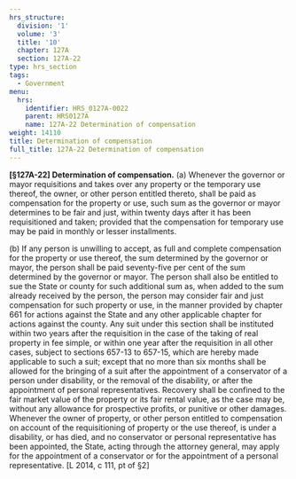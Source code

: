 ```yaml
---
hrs_structure:
  division: '1'
  volume: '3'
  title: '10'
  chapter: 127A
  section: 127A-22
type: hrs_section
tags:
  - Government
menu:
  hrs:
    identifier: HRS_0127A-0022
    parent: HRS0127A
    name: 127A-22 Determination of compensation
weight: 14110
title: Determination of compensation
full_title: 127A-22 Determination of compensation
---
```

**[§127A-22] Determination of compensation.** (a) Whenever the governor or mayor requisitions and takes over any property or the temporary use thereof, the owner, or other person entitled thereto, shall be paid as compensation for the property or use, such sum as the governor or mayor determines to be fair and just, within twenty days after it has been requisitioned and taken; provided that the compensation for temporary use may be paid in monthly or lesser installments.

(b) If any person is unwilling to accept, as full and complete compensation for the property or use thereof, the sum determined by the governor or mayor, the person shall be paid seventy-five per cent of the sum determined by the governor or mayor. The person shall also be entitled to sue the State or county for such additional sum as, when added to the sum already received by the person, the person may consider fair and just compensation for such property or use, in the manner provided by chapter 661 for actions against the State and any other applicable chapter for actions against the county. Any suit under this section shall be instituted within two years after the requisition in the case of the taking of real property in fee simple, or within one year after the requisition in all other cases, subject to sections 657-13 to 657-15, which are hereby made applicable to such a suit; except that no more than six months shall be allowed for the bringing of a suit after the appointment of a conservator of a person under disability, or the removal of the disability, or after the appointment of personal representatives. Recovery shall be confined to the fair market value of the property or its fair rental value, as the case may be, without any allowance for prospective profits, or punitive or other damages. Whenever the owner of property, or other person entitled to compensation on account of the requisitioning of property or the use thereof, is under a disability, or has died, and no conservator or personal representative has been appointed, the State, acting through the attorney general, may apply for the appointment of a conservator or for the appointment of a personal representative. [L 2014, c 111, pt of §2]